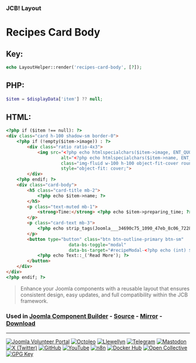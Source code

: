 ### JCB! Layout
# Recipes Card Body

## Key:
```php
echo LayoutHelper::render('recipes-card-body', [?]);
```

## PHP:
```php
$item = $displayData['item'] ?? null;
```

## HTML:
```html
<?php if ($item !== null): ?>
<div class="card h-100 shadow-sm border-0">
	<?php if (!empty($item->image)) : ?>
		<div class="ratio ratio-4x3">
			<img src="<?php echo htmlspecialchars($item->image, ENT_QUOTES, 'UTF-8'); ?>"
					 alt="<?php echo htmlspecialchars($item->name, ENT_QUOTES, 'UTF-8'); ?>"
					 class="img-fluid w-100 h-100 object-fit-cover rounded-top"
					 style="object-fit: cover;">
		</div>
	<?php endif; ?>
	<div class="card-body">
		<h5 class="card-title mb-2">
			<?php echo $item->name; ?>
		</h5>
		<p class="text-muted mb-1">
			<strong>Time:</strong> <?php echo $item->preparing_time; ?>
		</p>
		<p class="card-text mb-3">
			<?php echo strip_tags(Joomla___34690c75_1090_47eb_8c06_7228dc7eedd6___Power::_('string.truncate', $item->description, 100, true, false)); ?>
		</p>
		<button type="button" class="btn btn-outline-primary btn-sm"
						data-bs-toggle="modal"
						data-bs-target="#recipeModal-<?php echo (int) $item->id; ?>">
			<?php echo Text::_('Read More'); ?>
		</button>
	</div>
</div>
<?php endif; ?>
```

> Enhance your Joomla components with a reusable layout that ensures consistent design, easy updates, and full compatibility within the JCB framework.

### Used in [Joomla Component Builder](https://www.joomlacomponentbuilder.com) - [Source](https://git.vdm.dev/joomla/Component-Builder) - [Mirror](https://github.com/vdm-io/Joomla-Component-Builder) - [Download](https://git.vdm.dev/joomla/pkg-component-builder/releases)

---
[![Joomla Volunteer Portal](https://img.shields.io/badge/-Joomla-gold?logo=joomla)](https://volunteers.joomla.org/joomlers/1396-llewellyn-van-der-merwe "Join Llewellyn on the Joomla Volunteer Portal: Shaping the Future Together!") [![Octoleo](https://img.shields.io/badge/-Octoleo-black?logo=linux)](https://git.vdm.dev/octoleo "--quiet") [![Llewellyn](https://img.shields.io/badge/-Llewellyn-ffffff?logo=gitea)](https://git.vdm.dev/Llewellyn "Collaborate and Innovate with Llewellyn on Git: Building a Better Code Future!") [![Telegram](https://img.shields.io/badge/-Telegram-blue?logo=telegram)](https://t.me/Joomla_component_builder "Join Llewellyn and the Community on Telegram: Building Joomla Components Together!") [![Mastodon](https://img.shields.io/badge/-Mastodon-9e9eec?logo=mastodon)](https://joomla.social/@llewellyn "Connect and Engage with Llewellyn on Joomla Social: Empowering Communities, One Post at a Time!") [![X (Twitter)](https://img.shields.io/badge/-X-black?logo=x)](https://x.com/llewellynvdm "Join the Conversation with Llewellyn on X: Where Ideas Take Flight!") [![GitHub](https://img.shields.io/badge/-GitHub-181717?logo=github)](https://github.com/Llewellynvdm "Build, Innovate, and Thrive with Llewellyn on GitHub: Turning Ideas into Impact!") [![YouTube](https://img.shields.io/badge/-YouTube-ff0000?logo=youtube)](https://www.youtube.com/@OctoYou "Explore, Learn, and Create with Llewellyn on YouTube: Your Gateway to Inspiration!") [![n8n](https://img.shields.io/badge/-n8n-black?logo=n8n)](https://n8n.io/creators/octoleo "Effortless Automation and Impactful Workflows with Llewellyn on n8n!") [![Docker Hub](https://img.shields.io/badge/-Docker-grey?logo=docker)](https://hub.docker.com/u/llewellyn "Llewellyn on Docker: Containerize Your Creativity!") [![Open Collective](https://img.shields.io/badge/-Donate-green?logo=opencollective)](https://opencollective.com/joomla-component-builder "Donate towards JCB: Help Llewellyn financially so he can continue developing this great tool!") [![GPG Key](https://img.shields.io/badge/-GPG-blue?logo=gnupg)](https://git.vdm.dev/Llewellyn/gpg "Unlock Trust and Security with Llewellyn's GPG Key: Your Gateway to Verified Connections!")